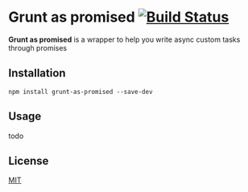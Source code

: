 # Grunt as promised [![Build Status](https://travis-ci.org/arpinum-oss/grunt-as-promised.svg?branch=master)](https://travis-ci.org/arpinum-oss/grunt-as-promised)

**Grunt as promised** is a wrapper to help you write async custom tasks through promises

## Installation

    npm install grunt-as-promised --save-dev

## Usage

todo

## License

[MIT](LICENSE)
